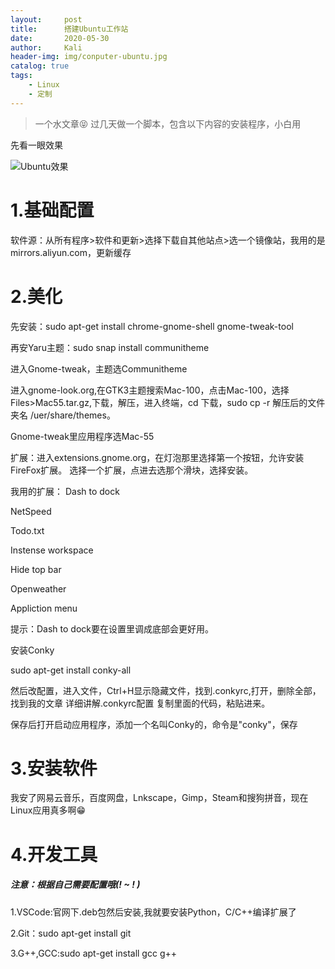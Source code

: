 ```yaml
---
layout:     post
title:      搭建Ubuntu工作站
date:       2020-05-30
author:     Kali
header-img: img/conputer-ubuntu.jpg
catalog: true
tags:
    - Linux
    - 定制
---
```

>一个水文章😝 过几天做一个脚本，包含以下内容的安装程序，小白用

先看一眼效果

![Ubuntu效果](http://tiebapic.baidu.com/forum/w%3D580/sign=1a71325579061d957d4637304bf50a5d/ff8ed158ccbf6c81337a6785ab3eb13533fa401e.jpg)

# 1.基础配置

软件源：从所有程序>软件和更新>选择下载自其他站点>选一个镜像站，我用的是mirrors.aliyun.com，更新缓存


# 2.美化

先安装：sudo apt-get install chrome-gnome-shell gnome-tweak-tool

再安Yaru主题：sudo snap install communitheme

进入Gnome-tweak，主题选Communitheme

进入gnome-look.org,在GTK3主题搜索Mac-100，点击Mac-100，选择Files>Mac55.tar.gz,下载，解压，进入终端，cd 下载，sudo cp -r 解压后的文件夹名 /uer/share/themes。

Gnome-tweak里应用程序选Mac-55

扩展：进入extensions.gnome.org，在灯泡那里选择第一个按钮，允许安装FireFox扩展。
选择一个扩展，点进去选那个滑块，选择安装。

我用的扩展：
Dash to dock

NetSpeed

Todo.txt

Instense workspace

Hide top bar

Openweather

Appliction menu

提示：Dash to dock要在设置里调成底部会更好用。

安装Conky

sudo apt-get install conky-all

然后改配置，进入文件，Ctrl+H显示隐藏文件，找到.conkyrc,打开，删除全部，找到我的文章 详细讲解.conkyrc配置 复制里面的代码，粘贴进来。

保存后打开启动应用程序，添加一个名叫Conky的，命令是"conky"，保存


# 3.安装软件

我安了网易云音乐，百度网盘，Lnkscape，Gimp，Steam和搜狗拼音，现在Linux应用真多啊😁

# 4.开发工具

##### 注意：根据自己需要配置哦(! ~ ! )

1.VSCode:官网下.deb包然后安装,我就要安装Python，C/C++编译扩展了

2.Git：sudo apt-get install git

3.G++,GCC:sudo apt-get install gcc g++









